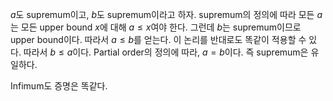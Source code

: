 $a$도 supremum이고, $b$도 supremum이라고 하자. supremum의 정의에 따라 모든 $a$는 모든 upper bound $x$에 대해 $a \le x$여야 한다. 그런데 $b$는 supremum이므로 upper bound이다. 따라서 $a \le b$를 얻는다. 이 논리를 반대로도 똑같이 적용할 수 있다. 따라서 $b \le a$이다. Partial order의 정의에 따라, $a = b$이다. 즉 supremum은 유일하다.

Infimum도 증명은 똑같다.